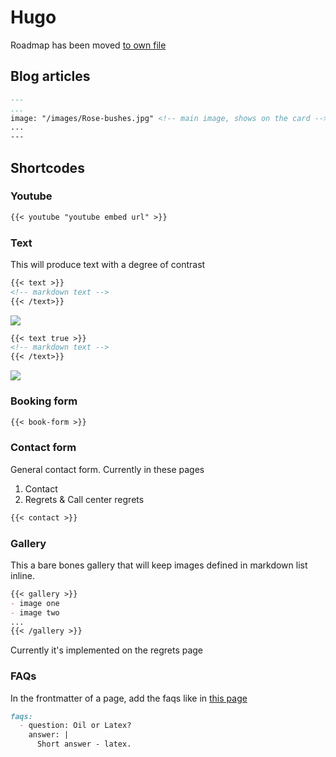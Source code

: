 # Hugo

Roadmap has been moved [to own file](./roadmap.md)

## Blog articles

```markdown
---
...
image: "/images/Rose-bushes.jpg" <!-- main image, shows on the card -->
...
---
```

## Shortcodes

### Youtube

```markdown
{{< youtube "youtube embed url" >}}
```

### Text

This will produce text with a degree of contrast

```markdown
{{< text >}}
<!-- markdown text -->
{{< /text>}}
```

![](/screenshots/SCR-20230226-mrn.png)

```markdown
{{< text true >}}
<!-- markdown text -->
{{< /text>}}
```

![](/screenshots/SCR-20230226-mru.png)

### Booking form

```markdown
{{< book-form >}}
```

### Contact form

General contact form. Currently in these pages

1. Contact
2. Regrets & Call center regrets

```markdown
{{< contact >}}
```

### Gallery

This a bare bones gallery that will keep images defined in markdown list inline.

```markdown
{{< gallery >}}
- image one
- image two
...
{{< /gallery >}}
```

Currently it's implemented on the regrets page

### FAQs

In the frontmatter of a page, add the faqs like in [this page](./content/pages/faqs.md)

```markdown
faqs:
  - question: Oil or Latex?
    answer: |
      Short answer - latex.
```